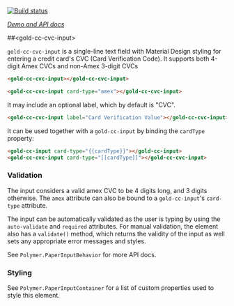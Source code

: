 
<!---

This README is automatically generated from the comments in these files:
gold-cc-cvc-input.html

Edit those files, and our readme bot will duplicate them over here!
Edit this file, and the bot will squash your changes :)

The bot does some handling of markdown. Please file a bug if it does the wrong
thing! https://github.com/PolymerLabs/tedium/issues

-->

[![Build status](https://travis-ci.org/PolymerElements/gold-cc-cvc-input.svg?branch=master)](https://travis-ci.org/PolymerElements/gold-cc-cvc-input)

_[Demo and API docs](https://elements.polymer-project.org/elements/gold-cc-cvc-input)_


##&lt;gold-cc-cvc-input&gt;

`gold-cc-cvc-input` is a single-line text field with Material Design styling
for entering a credit card's CVC (Card Verification Code). It supports both
4-digit Amex CVCs and non-Amex 3-digit CVCs

```html
<gold-cc-cvc-input></gold-cc-cvc-input>

<gold-cc-cvc-input card-type="amex"></gold-cc-cvc-input>
```

It may include an optional label, which by default is "CVC".

```html
<gold-cc-cvc-input label="Card Verification Value"></gold-cc-cvc-input>
```

It can be used together with a `gold-cc-input` by binding the `cardType` property:

```html
<gold-cc-input card-type="{{cardType}}"></gold-cc-input>
<gold-cc-cvc-input card-type="[[cardType]]"></gold-cc-cvc-input>
```

### Validation

The input considers a valid amex CVC to be 4 digits long, and 3 digits otherwise.
The `amex` attribute can also be bound to a `gold-cc-input`'s `card-type` attribute.

The input can be automatically validated as the user is typing by using
the `auto-validate` and `required` attributes. For manual validation, the
element also has a `validate()` method, which returns the validity of the
input as well sets any appropriate error messages and styles.

See `Polymer.PaperInputBehavior` for more API docs.

### Styling

See `Polymer.PaperInputContainer` for a list of custom properties used to
style this element.


